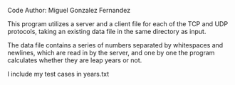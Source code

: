Code Author: Miguel Gonzalez Fernandez

This program utilizes a server and a client file for each of the TCP and UDP protocols, taking an existing data file in the same directory as input.

The data file contains a series of numbers separated by whitespaces and newlines, which are read in by the server, and one by one the program calculates whether they are leap years or not.

I include my test cases in years.txt
